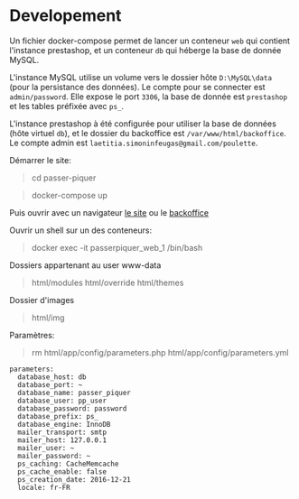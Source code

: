 # Developement

Un fichier docker-compose permet de lancer un conteneur `web` qui contient l'instance prestashop, et un conteneur `db` qui héberge la base de donnée MySQL.

L'instance MySQL utilise un volume vers le dossier hôte `D:\MySQL\data` (pour la persistance des données).
Le compte pour se connecter est `admin/password`.
Elle expose le port `3306`, la base de donnée est `prestashop` et les tables préfixée avec `ps_`.

L'instance prestashop à été configurée pour utiliser la base de données (hôte virtuel `db`), et le dossier du backoffice est `/var/www/html/backoffice`.
Le compte admin est `laetitia.simoninfeugas@gmail.com/poulette`.

Démarrer le site:

> cd passer-piquer

> docker-compose up

Puis ouvrir avec un navigateur [le site](http://localhost:8080) ou le [backoffice](http://localhost:8080/backoffice)

Ouvrir un shell sur un des conteneurs:

> docker exec -it passerpiquer_web_1 /bin/bash

Dossiers appartenant au user www-data

> html/modules
> html/override
> html/themes

Dossier d'images

> html/img

Paramètres:

> rm html/app/config/parameters.php
> html/app/config/parameters.yml
```
parameters:
  database_host: db
  database_port: ~
  database_name: passer_piquer
  database_user: pp_user
  database_password: password
  database_prefix: ps_
  database_engine: InnoDB
  mailer_transport: smtp
  mailer_host: 127.0.0.1
  mailer_user: ~
  mailer_password: ~
  ps_caching: CacheMemcache
  ps_cache_enable: false
  ps_creation_date: 2016-12-21
  locale: fr-FR
```
